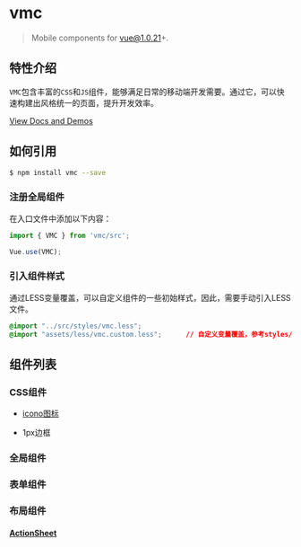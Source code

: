 # vmc

> Mobile components for vue@1.0.21+.

## 特性介绍

`VMC`包含丰富的`CSS`和`JS`组件，能够满足日常的移动端开发需要。通过它，可以快速构建出风格统一的页面，提升开发效率。

[View Docs and Demos](https://spikef.github.io/vmc/)

## 如何引用

```bash
$ npm install vmc --save
```

### 注册全局组件

在入口文件中添加以下内容：

```javascript
import { VMC } from 'vmc/src';

Vue.use(VMC);
```

### 引入组件样式

通过LESS变量覆盖，可以自定义组件的一些初始样式，因此，需要手动引入LESS文件。

```css
@import "../src/styles/vmc.less";
@import "assets/less/vmc.custom.less";      // 自定义变量覆盖，参考styles/base/variable.less
```

## 组件列表

### CSS组件

* [icono图标](https://github.com/saeedalipoor/icono)

* 1px边框

### 全局组件

### 表单组件

### 布局组件

#### [ActionSheet](https://github.com/spikef/vmc)
